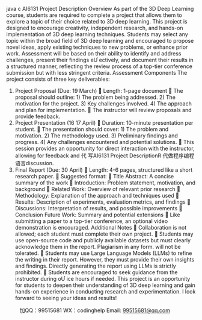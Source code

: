 java c
AI6131 Project Description
Overview As part of the 3D Deep Learning course, students are required to complete a project that allows them to explore a topic of their choice related to 3D deep learning. This project is designed to encourage creativity, independent research, and hands-on implementation of 3D deep learning techniques. Students may select any topic within the broad field of 3D deep learning and encouraged to propose novel ideas, apply existing techniques to new problems, or enhance prior work. Assessment will be based on their ability to identify and address challenges, present their findings eƯ ectively, and document their results in a structured manner, reflecting the review process of a top-tier conference submission but with less stringent criteria.
Assessment Components The project consists of three key deliverables:
1. Project Proposal (Due: 19 March)
 Length: 1-page document
 The proposal should outline: 1) The problem being addressed. 2) The motivation for the project. 3) Key challenges involved. 4) The approach and plan for implementation.
 The instructor will review proposals and provide feedback.
2. Project Presentation (16  17 April)
 Duration: 10-minute presentation per student.
 The presentation should cover: 1) The problem and motivation. 2) The methodology used. 3) Preliminary findings and progress. 4) Any challenges encountered and potential solutions.
 This session provides an opportunity for direct interaction with the instructor, allowing for feedback and 代 写AI6131 Project DescriptionR
代做程序编程语言discussion.
3. Final Report (Due: 30 April)
 Length: 4-6 pages, structured like a short research paper.
 Suggested format:
 Title  Abstract: A concise summary of the work
 Introduction: Problem statement, motivation, and background
 Related Work: Overview of relevant prior research
 Methodology: Explanation of the approach and techniques used
 Results: Description of experiments, evaluation metrics, and findings
 Discussions: Interpretation of results, and possible improvements
 Conclusion  Future Work: Summary and potential extensions
 Like submitting a paper to a top-tier conference, an optional video demonstration is encouraged.
Additional Notes
 Collaboration is not allowed; each student must complete their own project.
 Students may use open-source code and publicly available datasets but must clearly acknowledge them in the report. Plagiarism in any form. will not be tolerated.
 Students may use Large Language Models (LLMs) to refine the writing in their report. However, they must provide their own insights and findings. Directly generating the report using LLMs is strictly prohibited.
 Students are encouraged to seek guidance from the instructor during oƯ ice hours if needed.
This project is an opportunity for students to deepen their understanding of 3D deep learning and gain hands-on experience in conducting research and experimentation. I look forward to seeing your ideas and results!







         
加QQ：99515681  WX：codinghelp  Email: 99515681@qq.com
